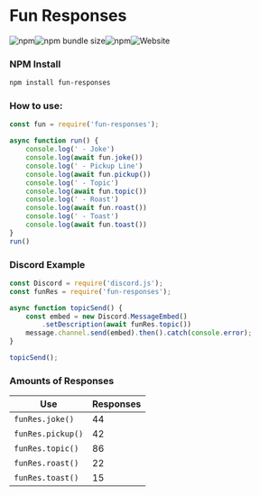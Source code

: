 # Fun Responses

![npm](https://img.shields.io/npm/v/fun-responses?style=for-the-badge)![npm bundle size](https://img.shields.io/bundlephobia/min/fun-responses?style=for-the-badge)![npm](https://img.shields.io/npm/dt/fun-responses?style=for-the-badge)![Website](https://img.shields.io/website?down_color=grey&down_message=offline&label=Responses&style=for-the-badge&up_color=green&up_message=online&url=https%3A%2F%2Fvoid206551.dev%2Fprojects%2Fmelody%2Fresources%2Ffun%2Ffun.json)

### NPM Install
```bash
npm install fun-responses
```

### How to use:
```javascript
const fun = require('fun-responses');

async function run() {
    console.log(' - Joke')
    console.log(await fun.joke())
    console.log(' - Pickup Line')
    console.log(await fun.pickup())
    console.log(' - Topic')
    console.log(await fun.topic())
    console.log(' - Roast')
    console.log(await fun.roast())
    console.log(' - Toast')
    console.log(await fun.toast())
}
run()
```

### Discord Example
```js
const Discord = require('discord.js');
const funRes = require('fun-responses');

async function topicSend() {
    const embed = new Discord.MessageEmbed()
        .setDescription(await funRes.topic())
    message.channel.send(embed).then().catch(console.error);
}

topicSend();
```

### Amounts of Responses
Use|Responses
-|-
`funRes.joke()`|44
`funRes.pickup()`|42
`funRes.topic()`|86
`funRes.roast()`|22
`funRes.toast()`|15
